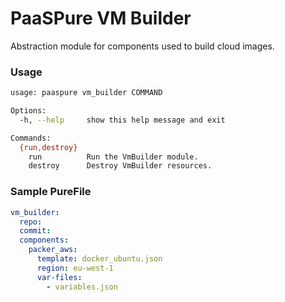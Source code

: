 # PaaSPure VM Builder

Abstraction module for components used to build cloud images.

### Usage

```bash
usage: paaspure vm_builder COMMAND

Options:
  -h, --help     show this help message and exit

Commands:
  {run,destroy}
    run          Run the VmBuilder module.
    destroy      Destroy VmBuilder resources.
```

### Sample PureFile

```yaml
vm_builder:
  repo:
  commit:
  components:
    packer_aws:
      template: docker_ubuntu.json
      region: eu-west-1
      var-files:
        - variables.json
```
